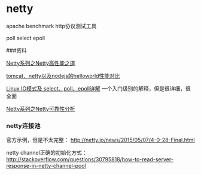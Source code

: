 # netty

apache benchmark http协议测试工具

poll select epoll


###资料

[Netty系列之Netty高性能之道](http://www.infoq.com/cn/articles/netty-high-performance)

[tomcat、netty以及nodejs的helloworld性能对比](http://my.oschina.net/lifeofpi/blog/120210?fromerr=nmwRKyCT)

[Linux IO模式及 select、poll、epoll详解](http://segmentfault.com/a/1190000003063859)  一个入门级别的解释，但是很详细，很全面

[Netty系列之Netty可靠性分析](http://www.infoq.com/cn/articles/netty-reliability)

### netty连接池

官方示例，但是不太完整：
http://netty.io/news/2015/05/07/4-0-28-Final.html  

netty channel正确的初始化方式：
http://stackoverflow.com/questions/30795818/how-to-read-server-response-in-netty-channel-pool  